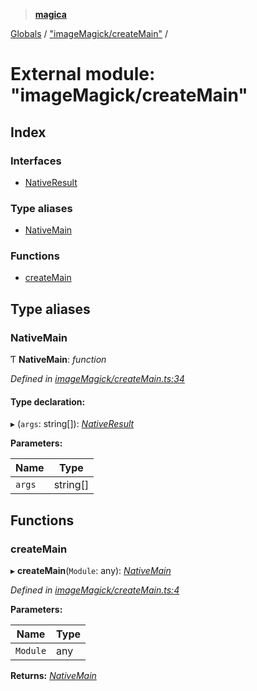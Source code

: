 > **[magica](../README.md)**

[Globals](../README.md) / ["imageMagick/createMain"](_imagemagick_createmain_.md) /

# External module: "imageMagick/createMain"

## Index

### Interfaces

* [NativeResult](../interfaces/_imagemagick_createmain_.nativeresult.md)

### Type aliases

* [NativeMain](_imagemagick_createmain_.md#nativemain)

### Functions

* [createMain](_imagemagick_createmain_.md#createmain)

## Type aliases

###  NativeMain

Ƭ **NativeMain**: *function*

*Defined in [imageMagick/createMain.ts:34](https://github.com/cancerberoSgx/magica/blob/ddf46a3/src/imageMagick/createMain.ts#L34)*

#### Type declaration:

▸ (`args`: string[]): *[NativeResult](../interfaces/_imagemagick_createmain_.nativeresult.md)*

**Parameters:**

Name | Type |
------ | ------ |
`args` | string[] |

## Functions

###  createMain

▸ **createMain**(`Module`: any): *[NativeMain](_imagemagick_createmain_.md#nativemain)*

*Defined in [imageMagick/createMain.ts:4](https://github.com/cancerberoSgx/magica/blob/ddf46a3/src/imageMagick/createMain.ts#L4)*

**Parameters:**

Name | Type |
------ | ------ |
`Module` | any |

**Returns:** *[NativeMain](_imagemagick_createmain_.md#nativemain)*